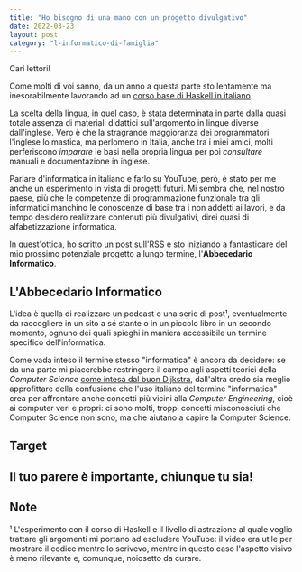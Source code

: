 ```yaml
---
title: "Ho bisogno di una mano con un progetto divulgativo"
date: 2022-03-23
layout: post
category: "l-informatico-di-famiglia"
---
```


Cari lettori!

Come molti di voi sanno, da un anno a questa parte sto lentamente ma inesorabilmente lavorando ad un [corso base di Haskell in italiano](https://www.youtube.com/channel/UC6fKcYGimkXYd-N5ryesKqw).

La scelta della lingua, in quel caso, è stata determinata in parte dalla quasi totale assenza di materiali didattici sull'argomento in lingue diverse dall'inglese. Vero è che la stragrande maggioranza dei programmatori l'inglese lo mastica, ma perlomeno in Italia, anche tra i miei amici, molti perferiscono _imparare_ le basi nella propria lingua per poi _consultare_ manuali e documentazione in inglese.

Parlare d'informatica in italiano e farlo su YouTube, però, è stato per me anche un esperimento in vista di progetti futuri.
Mi sembra che, nel nostro paese, più che le competenze di programmazione funzionale tra gli informatici manchino le conoscenze di base tra i non addetti ai lavori, e da tempo desidero realizzare contenuti più divulgativi, direi quasi di alfabetizzazione informatica.

In quest'ottica, ho scritto [un post sull'RSS](https://harisont.github.io/l-informatico-di-famiglia/2022/03/05/rss-en.html) e sto iniziando a fantasticare del mio prossimo potenziale progetto a lungo termine, l'__Abbecedario Informatico__.

## L'Abbecedario Informatico
L'idea è quella di realizzare un podcast o una serie di post¹, eventualmente da raccogliere in un sito a sé stante o in un piccolo libro in un secondo momento, ognuno dei quali spieghi in maniera accessibile un termine specifico dell'informatica.

Come vada inteso il termine stesso "informatica" è ancora da decidere: se da una parte mi piacerebbe restringere il campo agli aspetti teorici della _Computer Science_ [come intesa dal buon Dijkstra](https://www.quora.com/What-did-Dijkstra-mean-when-he-said-Computer-science-is-no-more-about-computers-than-astronomy-is-about-telescopes?share=1), dall'altra credo sia meglio approfittare della confusione che l'uso italiano del termine "informatica" crea per affrontare anche concetti più vicini alla _Computer Engineering_, cioè ai computer veri e propri: ci sono molti, troppi concetti misconosciuti che Computer Science non sono, ma che aiutano a capire la Computer Science. 

## Target

## Il tuo parere è importante, chiunque tu sia!

## Note
¹ L'esperimento con il corso di Haskell e il livello di astrazione al quale voglio trattare gli argomenti mi portano ad escludere YouTube: il video era utile per mostrare il codice mentre lo scrivevo, mentre in questo caso l'aspetto visivo è meno rilevante e, comunque, noiosetto da curare.